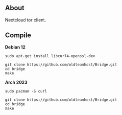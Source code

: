 ## About
Nextcloud tor client.

## Compile
**Debian 12**
```
sudo apt-get install libcurl4-openssl-dev
```

```
git clone https://github.com/oldteamhost/Bridge.git
cd bridge
make
```

**Arch 2023**
```
sudo pacman -S curl
```

```
git clone https://github.com/oldteamhost/Bridge.git
cd bridge
make
```
